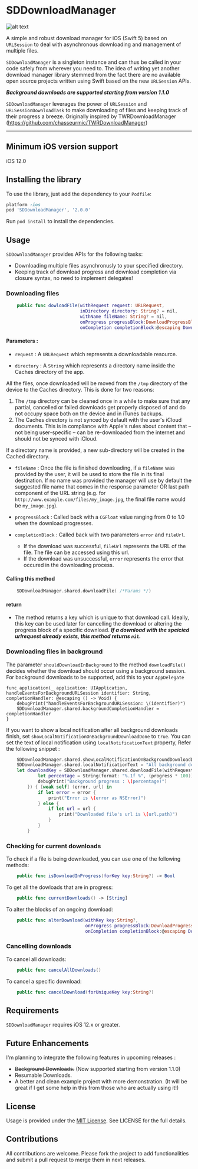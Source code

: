 SDDownloadManager
=================
![alt text](/SDDownloadManager/sddwn.png)

A simple and robust download manager for iOS (Swift 5) based on `URLSession` to deal with asynchronous downloading and management of multiple files.

`SDDownloadManager` is a singleton instance and can thus be called in your code safely from wherever you need to. The idea of writing yet another download manager library stemmed from the fact there are no available open source projects written using Swift based on the new `URLSession` APIs.

***Background downloads are supported starting from version 1.1.0*** 


`SDDownloadManager` leverages the power of `URLSession` and `URLSessionDownloadTask` to make downloading of files and keeping track of their progress a breeze. Originally inspired by TWRDownloadManager (https://github.com/chasseurmic/TWRDownloadManager)

- - - 

## Minimum iOS version support

iOS 12.0

## Installing the library

To use the library, just add the dependency to your `Podfile`:

```ruby
platform :ios
pod 'SDDownloadManager', '2.0.0'
```

Run `pod install` to install the dependencies.

## Usage

`SDDownloadManager` provides APIs for the following tasks:

- Downloading multiple files asynchronusly to your specified directory.
- Keeping track of download progress and download completion via closure syntax, no need to implement delegates!


### Downloading files

```swift
    public func dowloadFile(withRequest request: URLRequest,
                            inDirectory directory: String? = nil,
                            withName fileName: String? = nil,
                            onProgress progressBlock:DownloadProgressBlock? = nil,
                            onCompletion completionBlock:@escaping DownloadCompletionBlock) -> String? 
```

#### Parameters :

- `request` : A `URLRequest` which represents a downloadable resource.

- `directory` : A `String` which represents a directory name inside the Caches directory of the app.

All the files, once downloaded will be moved from the `/tmp` directory of the device to the Caches directory. This is done for two reasons:
 
  1) The `/tmp` directory can be cleaned once in a while to make sure that any partial, cancelled or failed downloads get properly disposed of and do not occupy space both on the device and in iTunes backups.
  2) The Caches directory is not synced by default with the user's iCloud documents. This is in compliance with Apple's rules about content that – not being user-specific – can be re-downloaded from the internet and should not be synced with iCloud.

If a directory name is provided, a new sub-directory will be created in the Cached directory.

- `fileName` : Once the file is finished downloading, if a `fileName` was provided by the user, it will be used to store the file in its final destination. If no name was provided the manager will use by default the suggested file name that comes in the response parameter OR last path component of the URL string (e.g. for `http://www.example.com/files/my_image.jpg`, the final file name would be `my_image.jpg`).

- `progressBlock` : Called back with a `CGFloat` value ranging from 0 to 1.0 when the download progresses.

- `completionBlock` : Called back with two parameters `error` and `fileUrl`.
    - If the download was successful, `fileUrl` represents the URL of the file. The file can be accessed using this url.
    - If the download was unsuccessful, `error` represents the error that occured in the downloading process.
    
#### Calling this method
```swift
    SDDownloadManager.shared.downloadFile( /*Params */)
```    
    
#### return

- The method returns a key which is unique to that download call. Ideally, this key can be used later for cancelling the download or altering the progress block of a specific download.  ***If a download with the speicied urlrequest already exists, this method returns `nil`.***

### Downloading files in background

The parameter `shouldDownloadInBackground` to the method `downloadFile()` decides whether the download should occur using a background session.
For background downloads to be supported, add this to your `AppDelegate`

    func application(_ application: UIApplication, handleEventsForBackgroundURLSession identifier: String, completionHandler: @escaping () -> Void) {
        debugPrint("handleEventsForBackgroundURLSession: \(identifier)")
        SDDownloadManager.shared.backgroundCompletionHandler = completionHandler
    }

If you want to show a local notification after all background downloads finish, set `showLocalNotificationOnBackgroundDownloadDone` to `true`. You can set the text of local notification using `localNotificationText` property, Refer the following snippet : 

```swift
    SDDownloadManager.shared.showLocalNotificationOnBackgroundDownloadDone = true //Set this if you want to issue a local notification when all the background downloads complete.
    SDDownloadManager.shared.localNotificationText = "All background downloads complete" //Text for the local notification
    let downloadKey = SDDownloadManager.shared.downloadFile(withRequest: request, inDirectory: directoryName, withName: directoryName, shouldDownloadInBackground: true, onProgress: { (progress) in
            let percentage = String(format: "%.1f %", (progress * 100))
            debugPrint("Background progress : \(percentage)")
        }) { [weak self] (error, url) in
            if let error = error {
                print("Error is \(error as NSError)")
            } else {
                if let url = url {
                    print("Downloaded file's url is \(url.path)")
                }
            }
        }
```
      
### Checking for current downloads 

To check if a file is being downloaded, you can use one of the following methods:
```swift
    public func isDownloadInProgress(forKey key:String?) -> Bool
```

To get all the dowloads that are in progress:
```swift
    public func currentDownloads() -> [String]
```

To alter the blocks of an ongoing download:
```swift
    public func alterDownload(withKey key:String?,
                              onProgress progressBlock:DownloadProgressBlock?,
                              onCompletion completionBlock:@escaping DownloadCompletionBlock)
```
### Cancelling downloads

To cancel all downloads:
```swift
    public func cancelAllDownloads()
```

To cancel a specific download:

```swift
    public func cancelDownload(forUniqueKey key:String?)
```
                                  
## Requirements

`SDDownloadManager` requires iOS 12.x or greater.

## Future Enhancements

I'm planning to integrate the following features in upcoming releases :
- ~~Background Downloads.~~ (Now supported starting from version 1.1.0)
- Resumable Downloads.
- A better and clean example project with more demonstration. (It will be great if I get some help in this from those who are actually using it!)

## License

Usage is provided under the [MIT License](http://opensource.org/licenses/mit-license.php).  See LICENSE for the full details.

## Contributions

All contributions are welcome. Please fork the project to add functionalities and submit a pull request to merge them in next releases.
